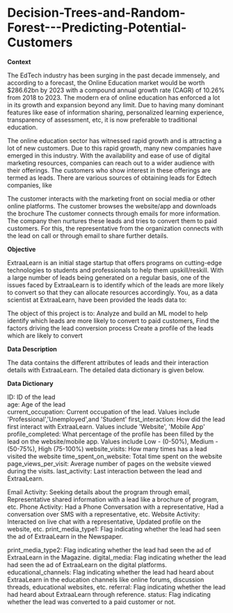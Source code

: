 # Decision-Trees-and-Random-Forest---Predicting-Potential-Customers

**Context**

The EdTech industry has been surging in the past decade immensely, and according to a forecast, the Online Education market would be worth $286.62bn by 2023 with a compound annual growth rate (CAGR) of 10.26% from 2018 to 2023. The modern era of online education has enforced a lot in its growth and expansion beyond any limit. Due to having many dominant features like ease of information sharing, personalized learning experience, transparency of assessment, etc, it is now preferable to traditional education.

The online education sector has witnessed rapid growth and is attracting a lot of new customers. Due to this rapid growth, many new companies have emerged in this industry. With the availability and ease of use of digital marketing resources, companies can reach out to a wider audience with their offerings. The customers who show interest in these offerings are termed as leads. There are various sources of obtaining leads for Edtech companies, like

The customer interacts with the marketing front on social media or other online platforms.
The customer browses the website/app and downloads the brochure
The customer connects through emails for more information.
The company then nurtures these leads and tries to convert them to paid customers. For this, the representative from the organization connects with the lead on call or through email to share further details.

**Objective**

ExtraaLearn is an initial stage startup that offers programs on cutting-edge technologies to students and professionals to help them upskill/reskill. With a large number of leads being generated on a regular basis, one of the issues faced by ExtraaLearn is to identify which of the leads are more likely to convert so that they can allocate resources accordingly. You, as a data scientist at ExtraaLearn, have been provided the leads data to:

The object of this project is to:
Analyze and build an ML model to help identify which leads are more likely to convert to paid customers,
Find the factors driving the lead conversion process
Create a profile of the leads which are likely to convert

**Data Description**

The data contains the different attributes of leads and their interaction details with ExtraaLearn. The detailed data dictionary is given below.

**Data Dictionary**

ID: ID of the lead<br>
age: Age of the lead<br>
current_occupation: Current occupation of the lead. Values include 'Professional','Unemployed',and 'Student'
first_interaction: How did the lead first interact with ExtraaLearn. Values include 'Website', 'Mobile App'
profile_completed: What percentage of the profile has been filled by the lead on the website/mobile app. Values include Low - (0-50%), Medium - (50-75%), High (75-100%)
website_visits: How many times has a lead visited the website
time_spent_on_website: Total time spent on the website
page_views_per_visit: Average number of pages on the website viewed during the visits.
last_activity: Last interaction between the lead and ExtraaLearn.

Email Activity: Seeking details about the program through email, Representative shared information with a lead like a brochure of program, etc.
Phone Activity: Had a Phone Conversation with a representative, Had a conversation over SMS with a representative, etc.
Website Activity: Interacted on live chat with a representative, Updated profile on the website, etc.
print_media_type1: Flag indicating whether the lead had seen the ad of ExtraaLearn in the Newspaper.

print_media_type2: Flag indicating whether the lead had seen the ad of ExtraaLearn in the Magazine.
digital_media: Flag indicating whether the lead had seen the ad of ExtraaLearn on the digital platforms.
educational_channels: Flag indicating whether the lead had heard about ExtraaLearn in the education channels like online forums, discussion threads, educational websites, etc.
referral: Flag indicating whether the lead had heard about ExtraaLearn through reference.
status: Flag indicating whether the lead was converted to a paid customer or not.
